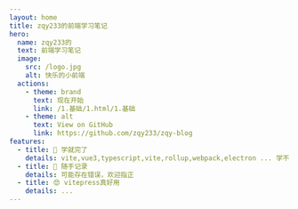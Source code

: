 ```yaml
---
layout: home
title: zqy233的前端学习笔记
hero:
  name: zqy233的
  text: 前端学习笔记
  image:
    src: /logo.jpg
    alt: 快乐的小前端
  actions:
    - theme: brand
      text: 现在开始
      link: /1.基础/1.html/1.基础
    - theme: alt
      text: View on GitHub
      link: https://github.com/zqy233/zqy-blog
features:
  - title: 🦾 学就完了
    details: vite,vue3,typescript,vite,rollup,webpack,electron ... 学不完了
  - title: 📝 随手记录
    details: 可能存在错误，欢迎指正
  - title: 😍 vitepress真好用
    details: ...
---
```

